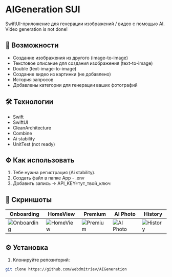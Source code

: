 # AIGeneration SUI

SwiftUI-приложение для генерации изображений / видео с помощью AI. Video generation is not done!

## 🚀 Возможности
- Создание изображения из другого (image-to-image)
- Текстовое описание для создания изображения (text-to-image)
- Double (text-image-to-image)
- Создание видео из картинки (не добавлено)
- История запросов
- Добавлены категории для генерации ваших фотографий

## 🛠 Технологии
- Swift
- SwiftUI
- CleanArchitecture
- Combine
- Ai stability
- UnitTest (not ready)

## ⚙️ Как использовать
1. Тебе нужна регистрация (Ai stability).
2. Создать файл в папке App - .env
3. Добавить запись -> API_KEY=тут_твой_ключ

## 📸 Скриншоты
| Onboarding | HomeView | Premium | AI Photo | History |
|--------------|--------------|--------------|--------------|--------------|
| ![Onboarding](https://api.webdmitriev.com/wp-content/uploads/2025/07/aigeneration-01.02-scaled.jpg) | ![HomeView](https://api.webdmitriev.com/wp-content/uploads/2025/07/aigeneration-02.02-scaled.jpg) | ![Premium](https://api.webdmitriev.com/wp-content/uploads/2025/06/aigeneration-05.01-scaled.jpg) | ![AI Photo](https://api.webdmitriev.com/wp-content/uploads/2025/07/aigeneration-03.02-scaled.jpg) | ![History](https://api.webdmitriev.com/wp-content/uploads/2025/07/aigeneration-06.01-scaled.jpg) |

## ⚙️ Установка
1. Клонируйте репозиторий:
```bash
git clone https://github.com/webdmitriev/AIGeneration
